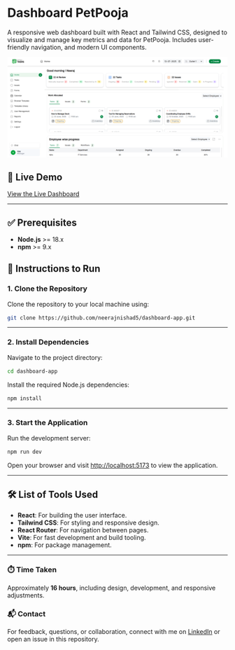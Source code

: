 
# Dashboard PetPooja

A responsive web dashboard built with React and Tailwind CSS, designed to visualize and manage key metrics and data for PetPooja. Includes user-friendly navigation, and modern UI components.

![alt text](dashboard.png)

## 🔗 Live Demo

[View the Live Dashboard](https://dashboard-petpooja.netlify.app/)

---

## ✅ Prerequisites

- **Node.js** >= 18.x  
- **npm** >= 9.x

## 🚀 Instructions to Run

### 1. Clone the Repository

Clone the repository to your local machine using:

```bash
git clone https://github.com/neerajnishad5/dashboard-app.git
````
---

### 2. Install Dependencies

Navigate to the project directory:

```bash
cd dashboard-app
```

Install the required Node.js dependencies:

```bash
npm install
```

---

### 3. Start the Application

Run the development server:

```bash
npm run dev
```

Open your browser and visit [http://localhost:5173](http://localhost:5173) to view the application.


---

## 🛠️ List of Tools Used

* **React**: For building the user interface.
* **Tailwind CSS**: For styling and responsive design.
* **React Router**: For navigation between pages.
* **Vite**: For fast development and build tooling.
* **npm**: For package management.

---

### ⏱️ Time Taken

Approximately **16 hours**, including design, development, and responsive adjustments.

### 📬 Contact

For feedback, questions, or collaboration, connect with me on [LinkedIn](https://www.linkedin.com/in/neerajnishad) or open an issue in this repository.